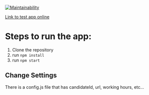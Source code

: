 [![Maintainability](https://api.codeclimate.com/v1/badges/29dacf6650e4ff26fa19/maintainability)](https://codeclimate.com/github/YousafAzabi/booking_systems_qpot/maintainability)

[Link to test app online](https://booking-qbot.web.app)
 
# Steps to run the app:

1. Clone the repository
2. run `npm install`
3. run `npm start`

## Change Settings
There is a config.js file that has candidateId, url, working hours, etc... 
